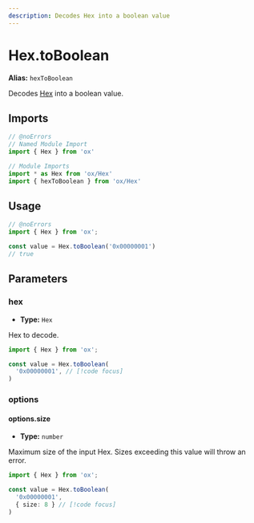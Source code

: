 ```yaml
---
description: Decodes Hex into a boolean value
---
```


# Hex.toBoolean

**Alias:** `hexToBoolean`

Decodes [Hex](/api/hex) into a boolean value.

## Imports

```ts twoslash
// @noErrors
// Named Module Import 
import { Hex } from 'ox'

// Module Imports
import * as Hex from 'ox/Hex'
import { hexToBoolean } from 'ox/Hex'
```

## Usage

```ts twoslash
// @noErrors
import { Hex } from 'ox';

const value = Hex.toBoolean('0x00000001')
// true
```

## Parameters

### hex

- **Type:** `Hex`

Hex to decode.

```ts twoslash
import { Hex } from 'ox';

const value = Hex.toBoolean(
  '0x00000001', // [!code focus]
)
```

### options

#### options.size

- **Type:** `number`

Maximum size of the input Hex. Sizes exceeding this value will throw an error.

```ts twoslash
import { Hex } from 'ox';

const value = Hex.toBoolean(
  '0x00000001', 
  { size: 8 } // [!code focus]
)
```
